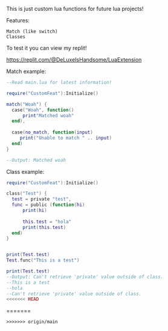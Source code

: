 This is just custom lua functions for future lua projects!

Features:
```
Match (like switch)
Classes
```

To test it you can view my replit!

https://replit.com/@DeLuxeIsHandsome/LuaExtension


Match example:

```lua
--Read main.lua for latest information!

require("CustomFeat"):Initialize()

match("Woah") {
  case("Woah", function() 
      print"Matched woah"
  end),
  
  case(no_match, function(input) 
     print("Unable to match " .. input)  
  end)
}

--Output: Matched woah
```
Class example:
```lua
require("CustomFeat"):Initialize()

class("Test") {
  test = private "test",
  func = public (function(hi) 
      print(hi) 
      
      this.test = "hola"
      print(this.test)
  end)
}


print(Test.test)
Test.func("This is a test")

print(Test.test)
--Output: Can't retrieve 'private' value outside of class.
--This is a test
--hola
--Can't retrieve 'private' value outside of class.
<<<<<<< HEAD
```
=======
```
>>>>>>> origin/main
